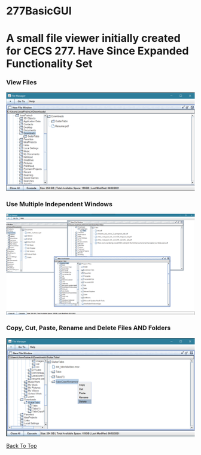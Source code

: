 <a name="top"></a>
# 277BasicGUI
<h1>A small file viewer initially created for CECS 277. Have Since Expanded Functionality Set</h1>

<h3>View Files</h3>
<img src = https://github.com/JFraire1/277BasicGUI/blob/main/images/example1.png>


<h3>Use Multiple Independent Windows</h3>
<img src = https://github.com/JFraire1/277BasicGUI/blob/main/images/example2.png>


<h3>Copy, Cut, Paste, Rename and Delete Files AND Folders</h3>
<img src = https://github.com/JFraire1/277BasicGUI/blob/main/images/example3.png>

<a href="#top">Back To Top</a>
